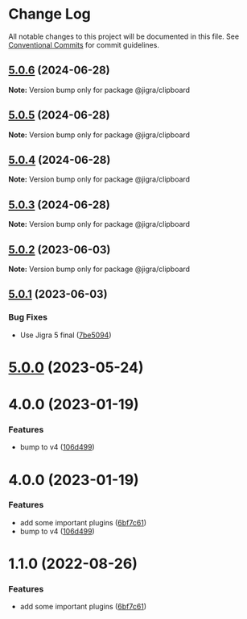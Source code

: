 # Change Log

All notable changes to this project will be documented in this file.
See [Conventional Commits](https://conventionalcommits.org) for commit guidelines.

## [5.0.6](https://github.com/familyjs/jigra-plugins/compare/@jigra/clipboard@5.0.5...@jigra/clipboard@5.0.6) (2024-06-28)

**Note:** Version bump only for package @jigra/clipboard





## [5.0.5](https://github.com/familyjs/jigra-plugins/compare/@jigra/clipboard@5.0.4...@jigra/clipboard@5.0.5) (2024-06-28)

**Note:** Version bump only for package @jigra/clipboard





## [5.0.4](https://github.com/familyjs/jigra-plugins/compare/@jigra/clipboard@5.0.3...@jigra/clipboard@5.0.4) (2024-06-28)

**Note:** Version bump only for package @jigra/clipboard





## [5.0.3](https://github.com/familyjs/jigra-plugins/compare/@jigra/clipboard@5.0.2...@jigra/clipboard@5.0.3) (2024-06-28)

**Note:** Version bump only for package @jigra/clipboard





## [5.0.2](https://github.com/familyjs/jigra-plugins/compare/@jigra/clipboard@5.0.1...@jigra/clipboard@5.0.2) (2023-06-03)

**Note:** Version bump only for package @jigra/clipboard





## [5.0.1](https://github.com/familyjs/jigra-plugins/compare/@jigra/clipboard@5.0.0...@jigra/clipboard@5.0.1) (2023-06-03)


### Bug Fixes

* Use Jigra 5 final ([7be5094](https://github.com/familyjs/jigra-plugins/commit/7be509425c5cc9f21b1f9e78794b2c6b76ca7702))





# [5.0.0](https://github.com/familyjs/jigra-plugins/compare/@jigra/clipboard@1.1.0...@jigra/clipboard@5.0.0) (2023-05-24)



# 4.0.0 (2023-01-19)


### Features

* bump to v4 ([106d499](https://github.com/familyjs/jigra-plugins/commit/106d49991e82a0505a82571530b73fcda020e7e4))





# 4.0.0 (2023-01-19)


### Features

* add some important plugins ([6bf7c61](https://github.com/navify/jigra-plugins/commit/6bf7c61ba5ad99cf0474cb2cc9599d0f8fedeb45))
* bump to v4 ([106d499](https://github.com/navify/jigra-plugins/commit/106d49991e82a0505a82571530b73fcda020e7e4))





# 1.1.0 (2022-08-26)


### Features

* add some important plugins ([6bf7c61](https://github.com/navify/jigra-plugins/commit/6bf7c61ba5ad99cf0474cb2cc9599d0f8fedeb45))
